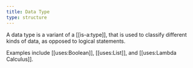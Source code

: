 ```yaml
---
title: Data Type
type: structure
---
```

A data type is a variant of a [[is-a:type]], that is used to classify different kinds of data, as opposed to logical statements.

Examples include [[uses:Boolean]], [[uses:List]], and [[uses:Lambda Calculus]].
